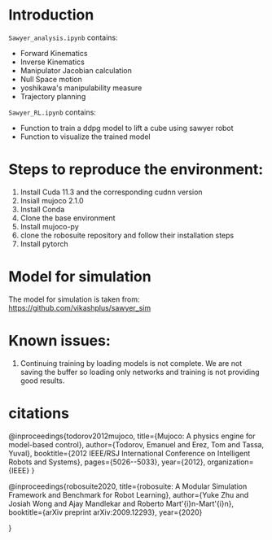 # Introduction

`Sawyer_analysis.ipynb` contains:
* Forward Kinematics
* Inverse Kinematics
* Manipulator Jacobian calculation
* Null Space motion
* yoshikawa's manipulability measure
* Trajectory planning 

`Sawyer_RL.ipynb` contains:

* Function to train a ddpg model to lift a cube using sawyer robot
* Function to visualize the trained model


# Steps to reproduce the environment:

1. Install Cuda 11.3 and the corresponding cudnn version 
2. Insiall mujoco 2.1.0 
3. Install Conda
4. Clone the base environment
5. Install mujoco-py
6. clone the robosuite repository and follow their installation steps
7. Install pytorch 

# Model for simulation

The model for simulation is taken from:
https://github.com/vikashplus/sawyer_sim


# Known issues:
1. Continuing training by loading models is not complete. We are not saving the buffer so loading only networks and training is not providing good results.


# citations 
@inproceedings{todorov2012mujoco,
  title={Mujoco: A physics engine for model-based control},
  author={Todorov, Emanuel and Erez, Tom and Tassa, Yuval},
  booktitle={2012 IEEE/RSJ International Conference on Intelligent Robots and Systems},
  pages={5026--5033},
  year={2012},
  organization={IEEE}
}

@inproceedings{robosuite2020,
  title={robosuite: A Modular Simulation Framework and Benchmark for Robot Learning},
  author={Yuke Zhu and Josiah Wong and Ajay Mandlekar and Roberto Mart\'{i}n-Mart\'{i}n},
  booktitle={arXiv preprint arXiv:2009.12293},
  year={2020}
  
}


